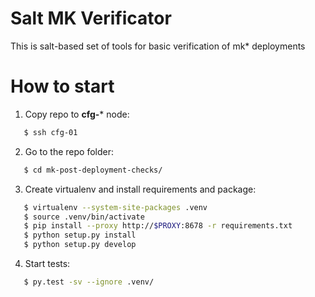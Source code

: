 Salt MK Verificator
========================

This is salt-based set of tools for basic verification of mk* deployments 

How to start
=======================

1) Copy repo to **cfg-*** node:
```bash 
   $ ssh cfg-01
```
2) Go to the repo folder:
```bash
   $ cd mk-post-deployment-checks/
```
3) Create virtualenv and install requirements and package:
```bash
   $ virtualenv --system-site-packages .venv
   $ source .venv/bin/activate
   $ pip install --proxy http://$PROXY:8678 -r requirements.txt
   $ python setup.py install
   $ python setup.py develop
```
4) Start tests:
```bash 
   $ py.test -sv --ignore .venv/
```
